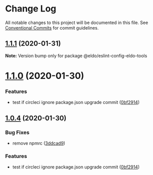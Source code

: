 # Change Log

All notable changes to this project will be documented in this file.
See [Conventional Commits](https://conventionalcommits.org) for commit guidelines.

## [1.1.1](https://github.com/Lilmortal/eldo/compare/@eldo/eslint-config-eldo-tools@1.1.0...@eldo/eslint-config-eldo-tools@1.1.1) (2020-01-31)

**Note:** Version bump only for package @eldo/eslint-config-eldo-tools





# [1.1.0](https://github.com/Lilmortal/eldo/compare/@eldo/eslint-config-eldo-tools@1.0.4...@eldo/eslint-config-eldo-tools@1.1.0) (2020-01-30)


### Features

* test if circleci ignore package.json upgrade commit ([0bf2914](https://github.com/Lilmortal/eldo/commit/0bf29146e857d319613e90aeffbe0d2456e68e3d))





## [1.0.4](https://github.com/Lilmortal/eldo/compare/@eldo/eslint-config-eldo-tools@1.0.4...@eldo/eslint-config-eldo-tools@1.0.4) (2020-01-30)


### Bug Fixes

* remove npmrc ([3ddcad9](https://github.com/Lilmortal/eldo/commit/3ddcad9f6bf8d0bd97e444b3321a8553e460cabc))


### Features

* test if circleci ignore package.json upgrade commit ([0bf2914](https://github.com/Lilmortal/eldo/commit/0bf29146e857d319613e90aeffbe0d2456e68e3d))
